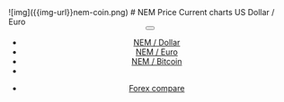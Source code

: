 ﻿<div class="jumbotron" markdown="1">
![img]({{img-url}}nem-coin.png)
# NEM Price
Current charts US Dollar / Euro
</div>
<header class="navbar navbar-static-top navbar-inverse navbar-sticky" id="top" role="banner">
  <div class="container">
    <div class="navbar-header">
      <button class="navbar-toggle collapsed" type="button" data-toggle="collapse" data-target=".navbar-collapse">
        <span class="icon-bar"></span>
        <span class="icon-bar"></span>
        <span class="icon-bar"></span>
      </button>
    </div>
    <nav class="navbar-collapse collapse" role="navigation" style="height: 1px;" id="scrollpsy">
      <ul class="nav navbar-nav">
        </li>
        <li>
          <a href="#section-1">NEM / Dollar</a>
        </li>
        <li>
          <a href="#section-2">NEM / Euro</a>
        </li>
        <li>
          <a href="#section-3">NEM / Bitcoin</a>
        </li>
          <li>        
      </ul>
      <ul class="nav navbar-nav navbar-right">
        <li>
          <a href="{{url}}">Forex <i class="fa fa-bar-chart-o"></i> compare</a>
        </li>
      </ul>
    </nav>
  </div>
</header>
